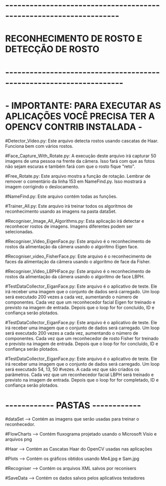 # ------------------------------------------------------------------
#											RECONHECIMENTO DE ROSTO E DETECÇÃO DE ROSTO
# -------------------------------------------------------------------

# - IMPORTANTE: PARA EXECUTAR AS APLICAÇÕES VOCÊ PRECISA TER A OPENCV CONTRIB INSTALADA -

#Detector_Video.py: 	      Este arquivo detecta rostos usando cascatas de Haar. Funciona bem com vários rostos.


#Face_Capture_With_Rotate.py: A execução deste arquivo irá capturar 50 imagens de uma pessoa na frente da câmera. Isso fará com que as fotos não sejam escuras e também fará com que o rosto fique "reto".


#Free_Rotate.py:  Este arquivo mostra a função de rotação. Lembrar de remover o comentário da linha 153 em NameFind.py. Isso mostrará a imagem corrigindo o deslocamento.


 
#NameFind.py:     Este arquivo contém todas as funções.


#Trainer_All.py:  Este arquivo irá treinar todos os algoritmos de reconhecimento usando as imagens na pasta dataSet.


#Recogniser_Image_All_Algorithms.py: Esta aplicação irá detectar e reconhecer rostos de imagens. Imagens diferentes podem ser selecionadas.


#Recogniser_Video_EigenFace.py:  Este arquivo é o reconhecimento de rostos da alimentação da câmera usando o algoritmo Eigen face.


#Recogniser_video_FisherFace.py: Este arquivo é o reconhecimento de faces da alimentação da câmera usando o algoritmo de face da Fisher.


#Recogniser_Video_LBPHFace.py:   Este arquivo é o reconhecimento de rostos da alimentação da câmera usando o algoritmo de face LBPH.


#TestDataCollector_EiganFace.py: Este arquivo é o aplicativo de teste. Ele irá receber uma imagem que o conjunto de dados será carregado. Um loop será executado 200 vezes a cada vez, aumentando o número de componentes. Cada vez que um reconhecedor facial Eigen for treinado e previsto na imagem de entrada. Depois que o loop for for concluído, ID e confiança serão plotados.


#TestDataCollector_EiganFace.py: Este arquivo é o aplicativo de teste. Ele irá receber uma imagem que o conjunto de dados será carregado. Um loop será executado 200 vezes a cada vez, aumentando o número de componentes. Cada vez que um reconhecedor de rosto Fisher for treinado e previsto na imagem de entrada. Depois que o loop for for concluído, ID e confiança serão plotados.


#TestDataCollector_EiganFace.py: Este arquivo é o aplicativo de teste. Ele irá receber uma imagem que o conjunto de dados será carregado. Um loop será executado 54, 13, 50 #vezes. A cada vez que são criados os parâmetros. Cada vez que um reconhecedor facial LBPH será treinado e previsto na imagem de entrada. Depois que o loop for for completado, ID e confiança serão plotados.

# ------------ PASTAS ------------

#dataSet --> Contém as imagens que serão usadas para treinar o reconhecedor.

#FlowCharts --> Contém fluxograma projetado usando o Microsoft Visio e arquivos png

#Haar --> Contém as Cascatas Haar do OpenCV usadas nas aplicações

#Plots --> Contém os gráficos obtidos usando Me4.jpg e Sam.jpg

#Recogniser --> Contém os arquivos XML salvos por reconisers

#SaveData --> Contém os dados salvos pelos aplicativos testadores


